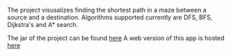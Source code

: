 The project visusalizes finding the shortest path in a maze between a source and a destination.
Algorithms supported currently are DFS, BFS, Dijkstra's and A* search.

The jar of the project can be found [here]()
A web version of this app is hosted [here](https://pathvisualizerfx.herokuapp.com/)
